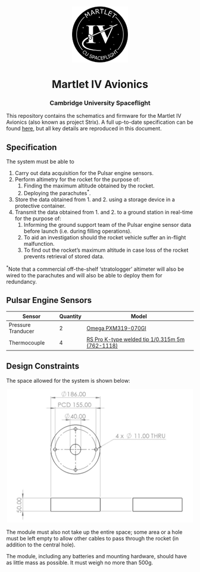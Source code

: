<p align="center">
	<img width="150px" src="img/logo.png">
	<h1 align="center">Martlet IV Avionics</h1>
	<h3 align="center">Cambridge University Spaceflight</h3>
</p>

This repository contains the schematics and firmware for the Martlet IV
Avionics (also known as project Strix). A full up-to-date specification
can be found [here][spec], but all key details are reproduced in this
document.

## Specification
The system must be able to
1. Carry out data acquisition for the Pulsar engine sensors.
2. Perform altimetry for the rocket for the purpose of:
	1. Finding the maximum altitude obtained by the rocket.
	2. Deploying the parachutes<sup>*</sup>.
3. Store the data obtained from 1. and 2. using a storage device in a
	protective container.
4. Transmit the data obtained from 1. and 2. to a ground station in
	real-time for the purpose of:
	1. Informing the ground support team of the Pulsar engine sensor
		data before launch (i.e. during filling operations).
	2. To aid an investigation should the rocket vehicle suffer an
		in-flight malfunction.
	3. To find out the rocket’s maximum altitude in case loss of
		the rocket prevents retrieval of stored data.

<sup>*</sup>Note that a commercial off-the-shelf ‘stratologger’ altimeter
	will also be wired to the parachutes and will also be able to
	deploy them for redundancy.
	
	
## Pulsar Engine Sensors
Sensor             | Quantity | Model
------------------ | -------- | --------------------------------------------------------
Pressure Tranducer | 2        | [Omega PXM319-070GI][p_sensor]
Thermocouple       | 4        | [RS Pro K-type welded tip 1/0.315m 5m (762-1118)][t_sensor]


## Design Constraints
The space allowed for the system is shown below:

<p align="center">
	<img width="500px" src="img/drawing.png">
</p>

The module must also not take up the entire space; some area or a hole
must be left empty to allow other cables to pass through the rocket
(in addition to the central hole).

The module, including any batteries and mounting hardware, should have
as little mass as possible. It must weigh no more than 500g.

[spec]: https://docs.google.com/document/d/1wuNd2ukuNRVKfNca_YTkUf5Qp6ZxcXcQoBAJ7XX6a5Y
[p_sensor]: https://br.omega.com/omegaFiles/pressure/pdf/PXM309.pdf
[t_sensor]: https://docs.rs-online.com/4918/0900766b815bb169.pdf
